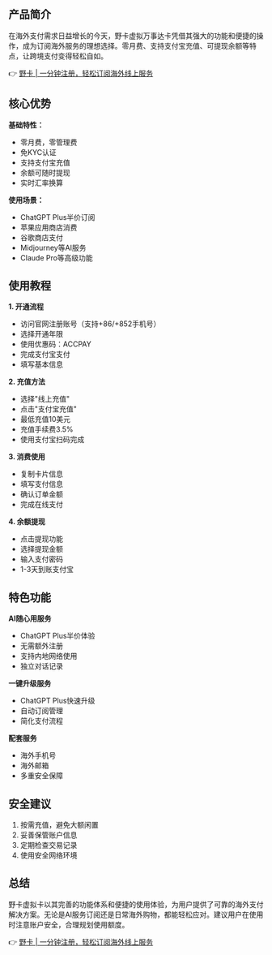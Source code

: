 ## 产品简介

在海外支付需求日益增长的今天，野卡虚拟万事达卡凭借其强大的功能和便捷的操作，成为订阅海外服务的理想选择。零月费、支持支付宝充值、可提现余额等特点，让跨境支付变得轻松自如。

👉 [野卡 | 一分钟注册，轻松订阅海外线上服务](https://bit.ly/bewildcard)

## 核心优势

**基础特性：**
- 零月费，零管理费
- 免KYC认证
- 支持支付宝充值
- 余额可随时提现
- 实时汇率换算

**使用场景：**
- ChatGPT Plus半价订阅
- 苹果应用商店消费
- 谷歌商店支付
- Midjourney等AI服务
- Claude Pro等高级功能

## 使用教程

**1. 开通流程**
- 访问官网注册账号（支持+86/+852手机号）
- 选择开通年限
- 使用优惠码：ACCPAY
- 完成支付宝支付
- 填写基本信息

**2. 充值方法**
- 选择"线上充值"
- 点击"支付宝充值"
- 最低充值10美元
- 充值手续费3.5%
- 使用支付宝扫码完成

**3. 消费使用**
- 复制卡片信息
- 填写支付信息
- 确认订单金额
- 完成在线支付

**4. 余额提现**
- 点击提现功能
- 选择提现金额
- 输入支付密码
- 1-3天到账支付宝

## 特色功能

**AI随心用服务**
- ChatGPT Plus半价体验
- 无需额外注册
- 支持内地网络使用
- 独立对话记录

**一键升级服务**
- ChatGPT Plus快速升级
- 自动订阅管理
- 简化支付流程

**配套服务**
- 海外手机号
- 海外邮箱
- 多重安全保障

## 安全建议

1. 按需充值，避免大额闲置
2. 妥善保管账户信息
3. 定期检查交易记录
4. 使用安全网络环境

## 总结

野卡虚拟卡以其完善的功能体系和便捷的使用体验，为用户提供了可靠的海外支付解决方案。无论是AI服务订阅还是日常海外购物，都能轻松应对。建议用户在使用时注意账户安全，合理规划使用额度。

👉 [野卡 | 一分钟注册，轻松订阅海外线上服务](https://bit.ly/bewildcard)